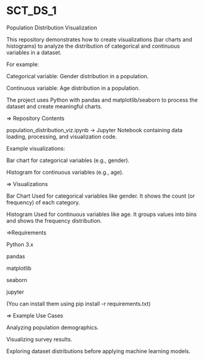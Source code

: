 # SCT_DS_1
Population Distribution Visualization

This repository demonstrates how to create visualizations (bar charts and histograms) to analyze the distribution of categorical and continuous variables in a dataset.

For example:

Categorical variable: Gender distribution in a population.

Continuous variable: Age distribution in a population.

The project uses Python with pandas and matplotlib/seaborn to process the dataset and create meaningful charts.

=> Repository Contents

population_distribution_viz.ipynb → Jupyter Notebook containing data loading, processing, and visualization code.

Example visualizations:

Bar chart for categorical variables (e.g., gender).

Histogram for continuous variables (e.g., age).

=> Visualizations

Bar Chart
Used for categorical variables like gender. It shows the count (or frequency) of each category.

Histogram
Used for continuous variables like age. It groups values into bins and shows the frequency distribution.


 =>Requirements

Python 3.x

pandas

matplotlib

seaborn

jupyter

(You can install them using pip install -r requirements.txt)

=> Example Use Cases

Analyzing population demographics.

Visualizing survey results.

Exploring dataset distributions before applying machine learning models.
